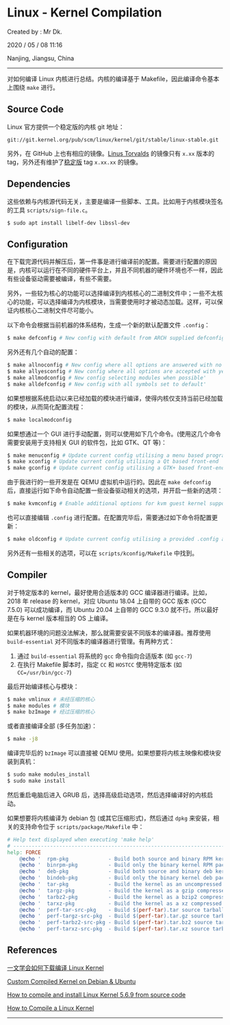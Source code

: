 # Linux - Kernel Compilation

Created by : Mr Dk.

2020 / 05 / 08 11:16

Nanjing, Jiangsu, China

---

对如何编译 Linux 内核进行总结。内核的编译基于 Makefile，因此编译命令基本上围绕 `make` 进行。

## Source Code

Linux 官方提供一个稳定版的内核 git 地址：

```
git://git.kernel.org/pub/scm/linux/kernel/git/stable/linux-stable.git
```

另外，在 GitHub 上也有相应的镜像。[Linus Torvalds](https://github.com/torvalds/linux) 的镜像只有 `x.xx` 版本的 tag，另外还有维护了[稳定版](https://github.com/gregkh/linux) tag `x.xx.xx` 的镜像。

## Dependencies

这些依赖与内核源代码无关，主要是编译一些脚本、工具。比如用于内核模块签名的工具 `scripts/sign-file.c`。

```bash
$ sudo apt install libelf-dev libssl-dev
```

## Configuration

在下载完源代码并解压后，第一件事是进行编译前的配置。需要进行配置的原因是，内核可以运行在不同的硬件平台上，并且不同机器的硬件环境也不一样，因此有些设备驱动需要被编译，有些不需要。

另外，一些较为核心的功能可以选择编译到内核核心的二进制文件中；一些不太核心的功能，可以选择编译为内核模块，当需要使用时才被动态加载。这样，可以保证内核核心二进制文件尽可能小。

以下命令会根据当前机器的体系结构，生成一个新的默认配置文件 `.config`：

```bash
$ make defconfig # New config with default from ARCH supplied defconfig
```

另外还有几个自动的配置：

```bash
$ make allnoconfig # New config where all options are answered with no'
$ make allyesconfig	# New config where all options are accepted with yes'
$ make allmodconfig	# New config selecting modules when possible'
$ make alldefconfig # New config with all symbols set to default'
```

如果想根据系统启动以来已经加载的模块进行编译，使得内核仅支持当前已经加载的模块，从而简化配置流程：

```bash
$ make localmodconfig
```

如果想通过一个 GUI 进行手动配置，则可以使用如下几个命令。(使用这几个命令需要安装用于支持相关 GUI 的软件包，比如 GTK、QT 等)：

```bash
$ make menuconfig # Update current config utilising a menu based program'
$ make xconfig # Update current config utilising a Qt based front-end
$ make gconfig # Update current config utilising a GTK+ based front-end
```

由于我进行的一些开发是在 QEMU 虚拟机中运行的。因此在 `make defconfig` 后，直接运行如下命令自动配置一些设备驱动相关的选项，并开启一些新的选项：

```bash
$ make kvmconfig # Enable additional options for kvm guest kernel support
```

也可以直接编辑 `.config` 进行配置。在配置完毕后，需要通过如下命令将配置更新：

```bash
$ make oldconfig # Update current config utilising a provided .config as base'
```

另外还有一些相关的选项，可以在 `scripts/kconfig/Makefile` 中找到。

## Compiler

对于特定版本的 kernel，最好使用合适版本的 GCC 编译器进行编译。比如，2018 年 release 的 kernel，对应 Ubuntu 18.04 上自带的 GCC 版本 (GCC 7.5.0) 可以成功编译，而 Ubuntu 20.04 上自带的 GCC 9.3.0 就不行。所以最好是在与 kernel 版本相当的 OS 上编译。

如果机器环境的问题没法解决，那么就需要安装不同版本的编译器。推荐使用 `build-essential` 对不同版本的编译器进行管理。有两种方式：

1. 通过 `build-essential` 将系统的 `gcc` 命令指向合适版本 (如 `gcc-7`)
2. 在执行 Makefile 脚本时，指定 `CC` 和 `HOSTCC` 使用特定版本 (如 `CC=/usr/bin/gcc-7`)

最后开始编译核心与模块：

```bash
$ make vmlinux # 未经压缩的核心
$ make modules # 模块
$ make bzImage # 经过压缩的核心
```

或者直接编译全部 (多任务加速)：

```bash
$ make -j8
```

编译完毕后的 `bzImage` 可以直接被 QEMU 使用。如果想要将内核主映像和模块安装到真机：

```bash
$ sudo make modules_install
$ sudo make install
```

然后重启电脑后进入 GRUB 后，选择高级启动选项，然后选择编译好的内核启动。

如果想要将内核编译为 debian 包 (或其它压缩形式)，然后通过 `dpkg` 来安装，相关的支持命令位于 `scripts/package/Makefile` 中：

```makefile
# Help text displayed when executing 'make help'
# ---------------------------------------------------------------------------
help: FORCE
	@echo '  rpm-pkg             - Build both source and binary RPM kernel packages'
	@echo '  binrpm-pkg          - Build only the binary kernel RPM package'
	@echo '  deb-pkg             - Build both source and binary deb kernel packages'
	@echo '  bindeb-pkg          - Build only the binary kernel deb package'
	@echo '  tar-pkg             - Build the kernel as an uncompressed tarball'
	@echo '  targz-pkg           - Build the kernel as a gzip compressed tarball'
	@echo '  tarbz2-pkg          - Build the kernel as a bzip2 compressed tarball'
	@echo '  tarxz-pkg           - Build the kernel as a xz compressed tarball'
	@echo '  perf-tar-src-pkg    - Build $(perf-tar).tar source tarball'
	@echo '  perf-targz-src-pkg  - Build $(perf-tar).tar.gz source tarball'
	@echo '  perf-tarbz2-src-pkg - Build $(perf-tar).tar.bz2 source tarball'
	@echo '  perf-tarxz-src-pkg  - Build $(perf-tar).tar.xz source tarball'
```

## References

[一文学会如何下载编译 Linux Kernel](https://www.jianshu.com/p/5542b4015f37)

[Custom Compiled Kernel on Debian & Ubuntu](https://www.linode.com/docs/tools-reference/custom-kernels-distros/custom-compiled-kernel-debian-ubuntu/)

[How to compile and install Linux Kernel 5.6.9 from source code](https://www.cyberciti.biz/tips/compiling-linux-kernel-26.html)

[How to Compile a Linux Kernel](https://www.linux.com/topic/desktop/how-compile-linux-kernel-0/)

---

